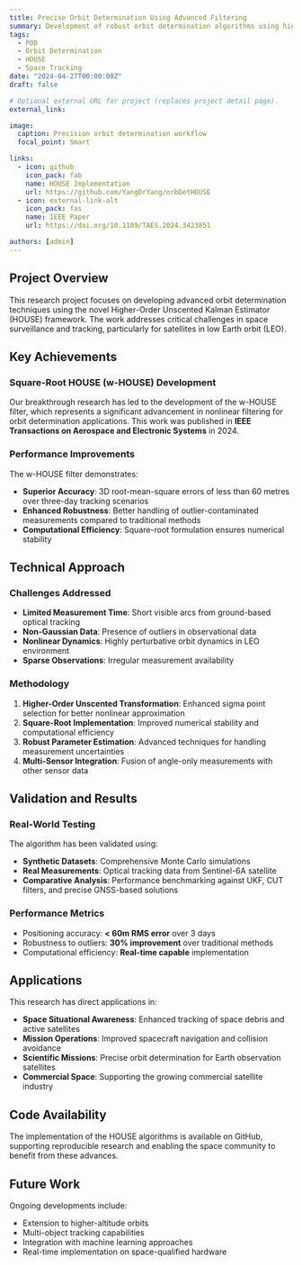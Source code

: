 ```yaml
---
title: Precise Orbit Determination Using Advanced Filtering
summary: Development of robust orbit determination algorithms using higher-order unscented Kalman estimators for enhanced tracking of low Earth orbit satellites.
tags:
  - POD
  - Orbit Determination
  - HOUSE
  - Space Tracking
date: "2024-04-27T00:00:00Z"
draft: false

# Optional external URL for project (replaces project detail page).
external_link:

image:
  caption: Precision orbit determination workflow
  focal_point: Smart

links:
  - icon: github
    icon_pack: fab
    name: HOUSE Implementation
    url: https://github.com/YangDrYang/orbDetHOUSE
  - icon: external-link-alt
    icon_pack: fas
    name: IEEE Paper
    url: https://doi.org/10.1109/TAES.2024.3423851

authors: [admin]
---
```


## Project Overview

This research project focuses on developing advanced orbit determination techniques using the novel Higher-Order Unscented Kalman Estimator (HOUSE) framework. The work addresses critical challenges in space surveillance and tracking, particularly for satellites in low Earth orbit (LEO).

## Key Achievements

### Square-Root HOUSE (w-HOUSE) Development
Our breakthrough research has led to the development of the w-HOUSE filter, which represents a significant advancement in nonlinear filtering for orbit determination applications. This work was published in **IEEE Transactions on Aerospace and Electronic Systems** in 2024.

### Performance Improvements
The w-HOUSE filter demonstrates:
- **Superior Accuracy**: 3D root-mean-square errors of less than 60 metres over three-day tracking scenarios
- **Enhanced Robustness**: Better handling of outlier-contaminated measurements compared to traditional methods
- **Computational Efficiency**: Square-root formulation ensures numerical stability

## Technical Approach

### Challenges Addressed
- **Limited Measurement Time**: Short visible arcs from ground-based optical tracking
- **Non-Gaussian Data**: Presence of outliers in observational data
- **Nonlinear Dynamics**: Highly perturbative orbit dynamics in LEO environment
- **Sparse Observations**: Irregular measurement availability

### Methodology
1. **Higher-Order Unscented Transformation**: Enhanced sigma point selection for better nonlinear approximation
2. **Square-Root Implementation**: Improved numerical stability and computational efficiency
3. **Robust Parameter Estimation**: Advanced techniques for handling measurement uncertainties
4. **Multi-Sensor Integration**: Fusion of angle-only measurements with other sensor data

## Validation and Results

### Real-World Testing
The algorithm has been validated using:
- **Synthetic Datasets**: Comprehensive Monte Carlo simulations
- **Real Measurements**: Optical tracking data from Sentinel-6A satellite
- **Comparative Analysis**: Performance benchmarking against UKF, CUT filters, and precise GNSS-based solutions

### Performance Metrics
- Positioning accuracy: **< 60m RMS error** over 3 days
- Robustness to outliers: **30% improvement** over traditional methods
- Computational efficiency: **Real-time capable** implementation

## Applications

This research has direct applications in:
- **Space Situational Awareness**: Enhanced tracking of space debris and active satellites
- **Mission Operations**: Improved spacecraft navigation and collision avoidance
- **Scientific Missions**: Precise orbit determination for Earth observation satellites
- **Commercial Space**: Supporting the growing commercial satellite industry

## Code Availability

The implementation of the HOUSE algorithms is available on GitHub, supporting reproducible research and enabling the space community to benefit from these advances.

## Future Work

Ongoing developments include:
- Extension to higher-altitude orbits
- Multi-object tracking capabilities
- Integration with machine learning approaches
- Real-time implementation on space-qualified hardware
